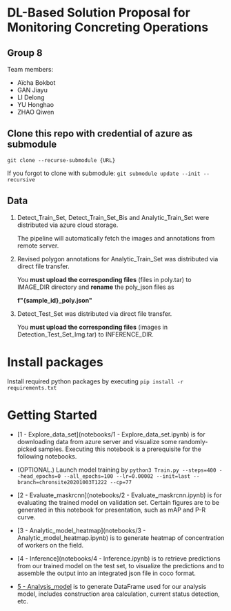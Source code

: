 # DL-Based Solution Proposal for Monitoring Concreting Operations

## Group 8
Team members:
* Aïcha Bokbot 
* GAN Jiayu
* LI Delong
* YU Honghao
* ZHAO Qiwen

## Clone this repo with credential of azure as submodule
`git clone --recurse-submodule {URL}`

If you forgot to clone with submodule: `git submodule update --init --recursive`


## Data 
1. Detect_Train_Set, Detect_Train_Set_Bis and Analytic_Train_Set were distributed via azure cloud storage.

   The pipeline will automatically fetch the images and annotations from remote server.
   
2. Revised polygon annotations for Analytic_Train_Set was distributed via direct file transfer. 

   You **must upload the corresponding files** (files in poly.tar) to IMAGE_DIR directory and **rename** the poly_json files as

   **f"{sample_id}_poly.json"**

3. Detect_Test_Set was distributed via direct file transfer. 

   You **must upload the corresponding files** (images in Detection_Test_Set_Img.tar) to INFERENCE_DIR.

# Install packages
Install required python packages by executing
`pip install -r requirements.txt`


# Getting Started
* [1 - Explore_data_set](notebooks/1 - Explore_data_set.ipynb) is for downloading data from azure server and visualize some randomly-picked samples. Executing this notebook is a prerequisite for the following notebooks.

* (OPTIONAL.) Launch model training by 
  `python3 Train.py --steps=400 --head_epochs=0 --all_epochs=100 --lr=0.00002 --init=last --branch=chronsite20201003T1222 --cp=77`

* [2 - Evaluate_maskrcnn](notebooks/2 - Evaluate_maskrcnn.ipynb) is for evaluating the trained model on validation set. Certain 
figures are to be generated in this notebook for presentation, such as mAP and P-R curve.

* [3 - Analytic_model_heatmap](notebooks/3 - Analytic_model_heatmap.ipynb) is to generate heatmap of concentration of workers on the field.

* [4 - Inference](notebooks/4 - Inference.ipynb) is to retrieve predictions from our trained model on the test set, to visualize the predictions and to assemble the output into an integrated json file in coco format.

* [5 - Analysis_model](Analysis_model.ipynb) is to generate DataFrame used for our analysis model, includes construction area calculation, current status detection, etc.